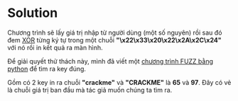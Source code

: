 # Solution

Chương trình sẽ lấy giá trị nhập từ người dùng (một số nguyên) rồi sau đó đem [XOR](https://vi.wikipedia.org/wiki/Ph%C3%A9p_to%C3%A1n_thao_t%C3%A1c_bit#XOR) từng ký tự trong một chuỗi **"\x22\x33\x20\x22\x2A\x2C\x24"** với nó rồi in kết quả ra màn hình.

Để giải quyết thử thách này, mình đã viết một [chương trình FUZZ bằng python](fuzz.py) để tìm ra key đúng.

Gồm có 2 key in ra chuỗi **"crackme"** và **"CRACKME"** là **65** và **97**. Đây có vẻ là chuỗi giá trị ban đầu mà tác giả muốn chúng ta tìm ra.

